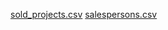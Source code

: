 [sold_projects.csv](https://github.com/andrwbrntt/Portfolio/files/14043853/sold_projects.csv)
[salespersons.csv](https://github.com/andrwbrntt/Portfolio/files/14043852/salespersons.csv)

